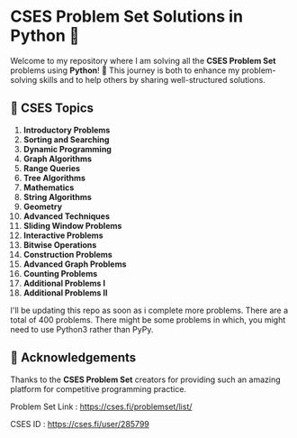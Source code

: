 # CSES Problem Set Solutions in Python 🐍

Welcome to my repository where I am solving all the **CSES Problem Set** problems using **Python**! 🚀 This journey is both to enhance my problem-solving skills and to help others by sharing well-structured solutions.

## 📑 CSES Topics

1. **Introductory Problems**
2. **Sorting and Searching**
3. **Dynamic Programming**
4. **Graph Algorithms**
5. **Range Queries**
6. **Tree Algorithms**
7. **Mathematics**
8. **String Algorithms**
9. **Geometry**
10. **Advanced Techniques**
11. **Sliding Window Problems**
12. **Interactive Problems**
13. **Bitwise Operations**
14. **Construction Problems**
15. **Advanced Graph Problems**
16. **Counting Problems**
17. **Additional Problems I**
18. **Additional Problems II**

I'll be updating this repo as soon as i complete more problems. There are a total of 400 problems.
There might be some problems in which, you might need to use Python3 rather than PyPy.

## 🏅 Acknowledgements

Thanks to the **CSES Problem Set** creators for providing such an amazing platform for competitive programming practice.

Problem Set Link : https://cses.fi/problemset/list/

CSES ID : https://cses.fi/user/285799
